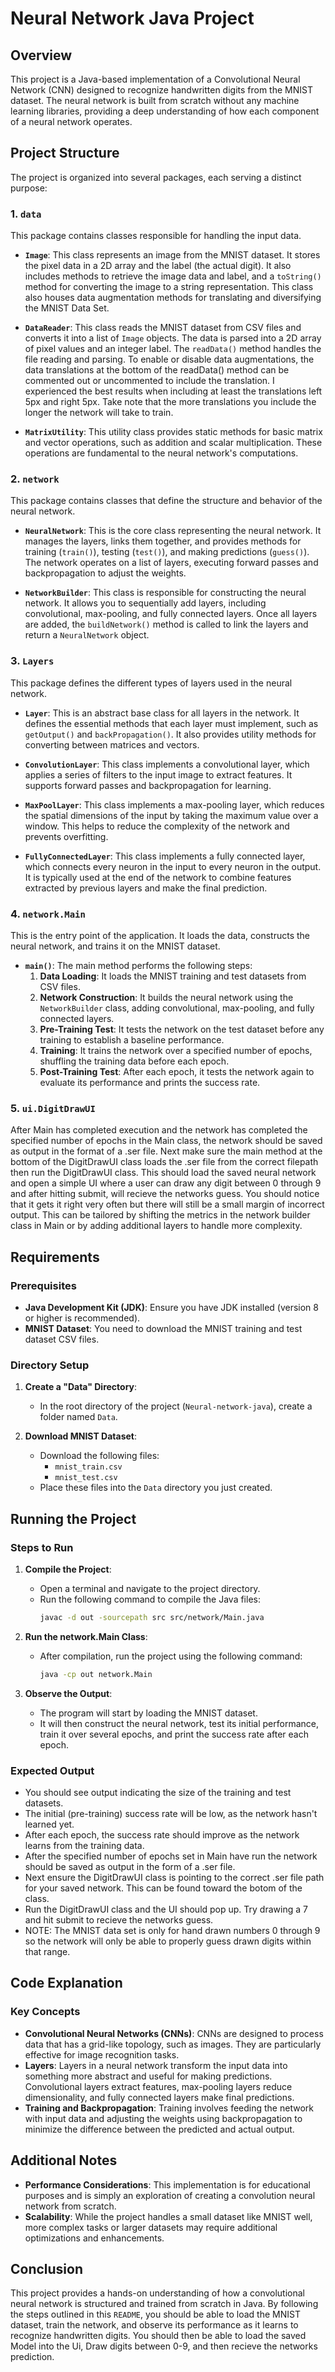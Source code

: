 # Neural Network Java Project

## Overview

This project is a Java-based implementation of a Convolutional Neural Network (CNN) designed to recognize handwritten digits from the MNIST dataset. The neural network is built from scratch without any machine learning libraries, providing a deep understanding of how each component of a neural network operates.

## Project Structure

The project is organized into several packages, each serving a distinct purpose:

### 1. `data`
This package contains classes responsible for handling the input data.

- **`Image`**: This class represents an image from the MNIST dataset. It stores the pixel data in a 2D array and the label (the actual digit). It also includes methods to retrieve the image data and label, and a `toString()` method for converting the image to a string representation. This class also houses data augmentation methods for translating and diversifying the MNIST Data Set.

- **`DataReader`**: This class reads the MNIST dataset from CSV files and converts it into a list of `Image` objects. The data is parsed into a 2D array of pixel values and an integer label. The `readData()` method handles the file reading and parsing. To enable or disable data augmentations, the data translations at the bottom of the readData() method can be commented out or uncommented to include the translation. I experienced the best results when including at least the translations left 5px and right 5px. Take note that the more translations you include the longer the network will take to train.

- **`MatrixUtility`**: This utility class provides static methods for basic matrix and vector operations, such as addition and scalar multiplication. These operations are fundamental to the neural network's computations.

### 2. `network`
This package contains classes that define the structure and behavior of the neural network.

- **`NeuralNetwork`**: This is the core class representing the neural network. It manages the layers, links them together, and provides methods for training (`train()`), testing (`test()`), and making predictions (`guess()`). The network operates on a list of layers, executing forward passes and backpropagation to adjust the weights.

- **`NetworkBuilder`**: This class is responsible for constructing the neural network. It allows you to sequentially add layers, including convolutional, max-pooling, and fully connected layers. Once all layers are added, the `buildNetwork()` method is called to link the layers and return a `NeuralNetwork` object.

### 3. `Layers`
This package defines the different types of layers used in the neural network.

- **`Layer`**: This is an abstract base class for all layers in the network. It defines the essential methods that each layer must implement, such as `getOutput()` and `backPropagation()`. It also provides utility methods for converting between matrices and vectors.

- **`ConvolutionLayer`**: This class implements a convolutional layer, which applies a series of filters to the input image to extract features. It supports forward passes and backpropagation for learning.

- **`MaxPoolLayer`**: This class implements a max-pooling layer, which reduces the spatial dimensions of the input by taking the maximum value over a window. This helps to reduce the complexity of the network and prevents overfitting.

- **`FullyConnectedLayer`**: This class implements a fully connected layer, which connects every neuron in the input to every neuron in the output. It is typically used at the end of the network to combine features extracted by previous layers and make the final prediction.

### 4. `network.Main`
This is the entry point of the application. It loads the data, constructs the neural network, and trains it on the MNIST dataset.

- **`main()`**: The main method performs the following steps:
    1. **Data Loading**: It loads the MNIST training and test datasets from CSV files.
    2. **Network Construction**: It builds the neural network using the `NetworkBuilder` class, adding convolutional, max-pooling, and fully connected layers.
    3. **Pre-Training Test**: It tests the network on the test dataset before any training to establish a baseline performance.
    4. **Training**: It trains the network over a specified number of epochs, shuffling the training data before each epoch.
    5. **Post-Training Test**: After each epoch, it tests the network again to evaluate its performance and prints the success rate.

 ### 5. `ui.DigitDrawUI`
After Main has completed execution and the network has completed the specified number of epochs in the Main class, the network should be saved as output in the format of a .ser file. Next make sure the main method at the bottom of the DigitDrawUI class loads the .ser file from the correct filepath then run the DigitDrawUI class. This should load the saved neural network and open a simple UI where a user can draw any digit between 0 through 9 and after hitting submit, will recieve the networks guess. You should notice that it gets it right very often but there will still be a small margin of incorrect output. This can be tailored by shifting the metrics in the network builder class in Main or by adding additional layers to handle more complexity. 

## Requirements

### Prerequisites

- **Java Development Kit (JDK)**: Ensure you have JDK installed (version 8 or higher is recommended).
- **MNIST Dataset**: You need to download the MNIST training and test dataset CSV files.

### Directory Setup

1. **Create a "Data" Directory**:
    - In the root directory of the project (`Neural-network-java`), create a folder named `Data`.

2. **Download MNIST Dataset**:
    - Download the following files:
        - `mnist_train.csv`
        - `mnist_test.csv`
    - Place these files into the `Data` directory you just created.

## Running the Project

### Steps to Run

1. **Compile the Project**:
    - Open a terminal and navigate to the project directory.
    - Run the following command to compile the Java files:
      ```sh
      javac -d out -sourcepath src src/network/Main.java
      ```

2. **Run the network.Main Class**:
    - After compilation, run the project using the following command:
      ```sh
      java -cp out network.Main
      ```

3. **Observe the Output**:
    - The program will start by loading the MNIST dataset.
    - It will then construct the neural network, test its initial performance, train it over several epochs, and print the success rate after each epoch.

### Expected Output

- You should see output indicating the size of the training and test datasets.
- The initial (pre-training) success rate will be low, as the network hasn't learned yet.
- After each epoch, the success rate should improve as the network learns from the training data.
- After the specified number of epochs set in Main have run the network should be saved as output in the form of a .ser file.
- Next ensure the DigitDrawUI class is pointing to the correct .ser file path for your saved network. This can be found toward the botom of the class.
- Run the DigitDrawUI class and the UI should pop up. Try drawing a 7 and hit submit to recieve the networks guess.
- NOTE: The MNIST data set is only for hand drawn numbers 0 through 9 so the network will only be able to properly guess drawn digits within that range.

## Code Explanation

### Key Concepts

- **Convolutional Neural Networks (CNNs)**: CNNs are designed to process data that has a grid-like topology, such as images. They are particularly effective for image recognition tasks.
- **Layers**: Layers in a neural network transform the input data into something more abstract and useful for making predictions. Convolutional layers extract features, max-pooling layers reduce dimensionality, and fully connected layers make final predictions.
- **Training and Backpropagation**: Training involves feeding the network with input data and adjusting the weights using backpropagation to minimize the difference between the predicted and actual output.

## Additional Notes

- **Performance Considerations**: This implementation is for educational purposes and is simply an exploration of creating a convolution neural network from scratch.
- **Scalability**: While the project handles a small dataset like MNIST well, more complex tasks or larger datasets may require additional optimizations and enhancements.

## Conclusion

This project provides a hands-on understanding of how a convolutional neural network is structured and trained from scratch in Java. By following the steps outlined in this `README`, you should be able to load the MNIST dataset, train the network, and observe its performance as it learns to recognize handwritten digits. You should then be able to load the saved Model into the Ui, Draw digits between 0-9, and then recieve the networks prediction.
